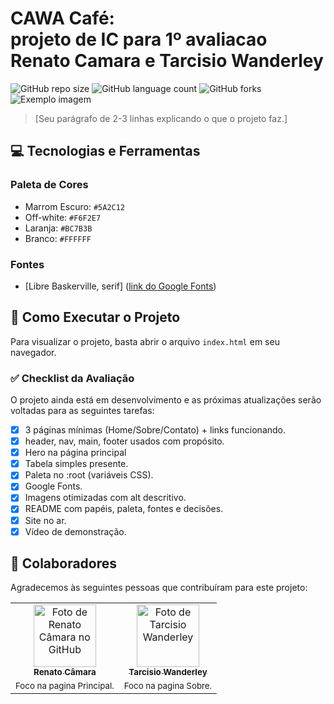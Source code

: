 # CAWA Café:<br>projeto de IC para 1º avaliacao<br>Renato Camara e Tarcisio Wanderley

![GitHub repo size](https://img.shields.io/github/repo-size/RenatoCamara99/ic-projeto-avalia-o1-RenatoCamara-e-TarcisioWanderley?style=for-the-badge)
![GitHub language count](https://img.shields.io/github/languages/count/RenatoCamara99/ic-projeto-avalia-o1-RenatoCamara-e-TarcisioWanderley?style=for-the-badge)
![GitHub forks](https://img.shields.io/github/forks/RenatoCamara99/ic-projeto-avalia-o1-RenatoCamara-e-TarcisioWanderley?style=for-the-badge)
<img src="imagem.png" alt="Exemplo imagem">

> [Seu parágrafo de 2-3 linhas explicando o que o projeto faz.]

## 💻 Tecnologias e Ferramentas

### Paleta de Cores
- Marrom Escuro: `#5A2C12`
- Off-white: `#F6F2E7`
- Laranja: `#BC7B3B`
- Branco: `#FFFFFF`

### Fontes
- [Libre Baskerville, serif] ([link do Google Fonts](https://fonts.googleapis.com/css2?family=Libre+Baskerville:ital,wght@0,400;0,700;1,400&display=swap))

## 🚀 Como Executar o Projeto
Para visualizar o projeto, basta abrir o arquivo `index.html` em seu navegador.

### ✅ Checklist da Avaliação

O projeto ainda está em desenvolvimento e as próximas atualizações serão voltadas para as seguintes tarefas:

- [x] 3 páginas mínimas (Home/Sobre/Contato) + links funcionando.
- [x] header, nav, main, footer usados com propósito.
- [x] Hero na página principal
- [x] Tabela simples presente.
- [x] Paleta no :root (variáveis CSS).
- [x] Google Fonts.
- [x] Imagens otimizadas com alt descritivo.
- [x] README com papéis, paleta, fontes e decisões.
- [x] Site no ar.
- [x] Vídeo de demonstração.

## 🤝 Colaboradores

Agradecemos às seguintes pessoas que contribuíram para este projeto:

<table>
  <tr>
    <td align="center">
      <a href="#" title="defina o título do link">
        <img src="https://avatars.githubusercontent.com/u/209717695?v=4" width="100px;" alt="Foto de Renato Câmara no GitHub"/><br>
        <sub>
          <b>Renato Câmara</b>
        </sub>
      </a>
    </td>
    <td align="center">
      <a href="#" title="defina o título do link">
        <img src="https://avatars.githubusercontent.com/u/90084279?v=4" width="100px;" alt="Foto de Tarcisio Wanderley"/><br>
        <sub>
          <b>Tarcisio Wanderley</b>
        </sub>
      </a>
    </td>
  </tr>
  <tr>
    <td align="center">
      <sub>
        Foco na pagina Principal.
      </sub>
    </td>
    <td align="center">
      <sub>
        Foco na pagina Sobre.
      </sub>
    </td>
  </tr>
</table>

